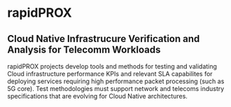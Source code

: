 # rapidPROX

## Cloud Native Infrastrucure Verification and Analysis for Telecomm Workloads

rapidPROX projects develop tools and methods for testing and validating Cloud infrastructure performance KPIs and relevant SLA capabilites for deploying services requiring high performance packet processing (such as 5G core). Test methodologies must support network and telecoms industry specifications that are evolving for Cloud Native architectures. 


<!--

** TBD **
Contribution guidelines - how can the community get involved?

Useful resources - where can the community find your docs? Is there anything else the community should know?

[Markdown Cheat Sheet](https://www.markdownguide.org/cheat-sheet)

[Markdown for Github](https://docs.github.com/github/writing-on-github/getting-started-with-writing-and-formatting-on-github/basic-writing-and-formatting-syntax)

Fun facts - TBD

-->
